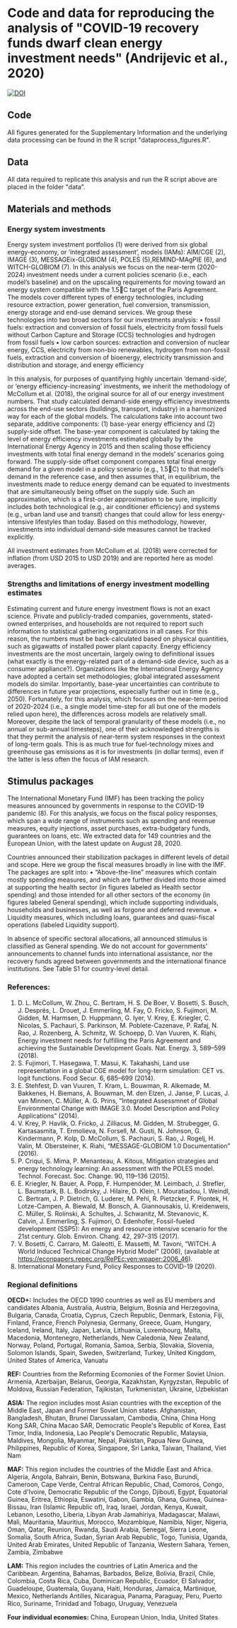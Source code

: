 # Code and data for reproducing the analysis of "COVID-19 recovery funds dwarf clean energy investment needs" (Andrijevic et al., 2020)

[![DOI](https://zenodo.org/badge/DOI/10.5281/zenodo.4034673.svg)](https://doi.org/10.5281/zenodo.4034673)

## Code
All figures generated for the Supplementary Information and the underlying data processing can be found in the R script "dataprocess_figures.R".

## Data
All data required to replicate this analysis and run the R script above are placed in the folder "data".

## Materials and methods
### Energy system investments

Energy system investment portfolios (1) were derived from six global energy-economy, or ‘integrated assessment’, models (IAMs): AIM/CGE (2), IMAGE (3), MESSAGEix-GLOBIOM (4), POLES (5),REMIND-MAgPIE (6), and WITCH-GLOBIOM (7). In this analysis we focus on the near-term (2020-2024) investment needs under a current policies scenario (i.e., each model’s baseline) and on the upscaling requirements for moving toward an energy system compatible with the 1.5C target of the Paris Agreement. The models cover different types of energy technologies, including resource extraction, power generation, fuel conversion, transmission, energy storage and end-use demand services. We group these technologies into two broad sectors for our investments analysis:
•	fossil fuels: extraction and conversion of fossil fuels, electricity from fossil fuels without Carbon Capture and Storage (CCS) technologies and hydrogen from fossil fuels
•	low carbon sources: extraction and conversion of nuclear energy, CCS, electricity from non-bio renewables, hydrogen from non-fossil fuels, extraction and conversion of bioenergy, electricity transmission and distribution and storage, and energy efficiency

In this analysis, for purposes of quantifying highly uncertain ‘demand-side’, or ‘energy efficiency-increasing’ investments, we inherit the methodology of McCollum et al. (2018), the original source for all of our energy investment numbers. That study calculated demand-side energy efficiency investments across the end-use sectors (buildings, transport, industry) in a harmonized way for each of the global models. The calculations take into account two separate, additive components: (1) base-year energy efficiency and (2) supply-side offset. The base-year component is calculated by taking the level of energy efficiency investments estimated globally by the International Energy Agency in 2015 and then scaling those efficiency investments with total final energy demand in the models’ scenarios going forward. The supply-side offset component compares total final energy demand for a given model in a policy scenario (e.g., 1.5C) to that model’s demand in the reference case, and then assumes that, in equilibrium, the investments made to reduce energy demand can be equated to investments that are simultaneously being offset on the supply side. Such an approximation, which is a first-order approximation to be sure, implicitly includes both technological (e.g., air conditioner efficiency) and systems (e.g., urban land use and transit) changes that could allow for less energy-intensive lifestyles than today. Based on this methodology, however, investments into individual demand-side measures cannot be tracked explicitly.

All investment estimates from McCollum et al. (2018) were corrected for inflation (from USD 2015 to USD 2019) and are reported here as model averages.


### Strengths and limitations of energy investment modelling estimates

Estimating current and future energy investment flows is not an exact science. Private and publicly-traded companies, governments, stated-owned enterprises, and households are not required to report such information to statistical gathering organizations in all cases. For this reason, the numbers must be back-calculated based on physical quantities, such as gigawatts of installed power plant capacity. Energy efficiency investments are the most uncertain, largely owing to definitional issues (what exactly is the energy-related part of a demand-side device, such as a consumer appliance?). Organizations like the International Energy Agency have adopted a certain set methodologies; global integrated assessment models do similar. Importantly, base-year uncertainties can contribute to differences in future year projections, especially further out in time (e.g., 2050). Fortunately, for this analysis, which focuses on the near-term period of 2020-2024 (i.e., a single model time-step for all but one of the models relied upon here), the differences across models are relatively small. Moreover, despite the lack of temporal granularity of these models (i.e., no annual or sub-annual timesteps), one of their acknowledged strengths is that they permit the analysis of near-term system responses in the context of long-term goals. This is as much true for fuel-technology mixes and greenhouse gas emissions as it is for investments (in dollar terms), even if the latter is less often the focus of IAM research.


## Stimulus packages

The International Monetary Fund (IMF) has been tracking the policy measures announced by governments in response to the COVID-19 pandemic (8). For this analysis, we focus on the fiscal policy responses, which span a wide range of instruments such as spending and revenue measures, equity injections, asset purchases, extra-budgetary funds, guarantees on loans, etc. We extracted data for 149 countries and the European Union, with the latest update on August 28, 2020.

Countries announced their stabilization packages in different levels of detail and scope. Here we group the fiscal measures broadly in line with the IMF. The packages are split into:
•	“Above-the-line” measures which contain mostly spending measures, and which are further divided into those aimed at supporting the health sector (in figures labeled as Health sector spending) and those intended for all other sectors of the economy (in figures labeled General spending), which include supporting individuals, households and businesses, as well as forgone and deferred revenue.
•	Liquidity measures, which including loans, guarantees and quasi-fiscal operations (labeled Liquidity support).

In absence of specific sectoral allocations, all announced stimulus is classified as General spending. We do not account for governments' announcements to channel funds into international assistance, nor the recovery funds agreed between governments and the international finance institutions. See Table S1 for country-level detail.


### References:

1. 	D. L. McCollum, W. Zhou, C. Bertram, H. S. De Boer, V. Bosetti, S. Busch, J. Després, L. Drouet, J. Emmerling, M. Fay, O. Fricko, S. Fujimori, M. Gidden, M. Harmsen, D. Huppmann, G. Iyer, V. Krey, E. Kriegler, C. Nicolas, S. Pachauri, S. Parkinson, M. Poblete-Cazenave, P. Rafaj, N. Rao, J. Rozenberg, A. Schmitz, W. Schoepp, D. Van Vuuren, K. Riahi, Energy investment needs for fulfilling the Paris Agreement and achieving the Sustainable Development Goals. Nat. Energy. 3, 589–599 (2018).
2. 	S. Fujimori, T. Hasegawa, T. Masui, K. Takahashi, Land use representation in a global CGE model for long-term simulation: CET vs. logit functions. Food Secur. 6, 685–699 (2014).
3. 	E. Stehfest, D. van Vuuren, T. Kram, L. Bouwman, R. Alkemade, M. Bakkenes, H. Biemans, A. Bouwman, M. den Elzen, J. Janse, P. Lucas, J. van Minnen, C. Müller, A. G. Prins, “Integrated Assessmnet of Global Environmental Change with IMAGE 3.0. Model Description and Policy Applications” (2014).
4. 	V. Krey, P. Havlik, O. Fricko, J. Zilliacus, M. Gidden, M. Strubegger, G. Kartasasmita, T. Ermolieva, N. Forsell, M. Gusti, N. Johnson, G. Kindermann, P. Kolp, D. McCollum, S. Pachauri, S. Rao, J. Rogelj, H. Valin, M. Obersteiner, K. Riahi, “MESSAGE-GLOBIOM 1.0 Documentation” (2016).
5. 	P. Criqui, S. Mima, P. Menanteau, A. Kitous, Mitigation strategies and energy technology learning: An assessment with the POLES model. Technol. Forecast. Soc. Change. 90, 119–136 (2015).
6. 	E. Kriegler, N. Bauer, A. Popp, F. Humpenöder, M. Leimbach, J. Strefler, L. Baumstark, B. L. Bodirsky, J. Hilaire, D. Klein, I. Mouratiadou, I. Weindl, C. Bertram, J. P. Dietrich, G. Luderer, M. Pehl, R. Pietzcker, F. Piontek, H. Lotze-Campen, A. Biewald, M. Bonsch, A. Giannousakis, U. Kreidenweis, C. Müller, S. Rolinski, A. Schultes, J. Schwanitz, M. Stevanovic, K. Calvin, J. Emmerling, S. Fujimori, O. Edenhofer, Fossil-fueled development (SSP5): An energy and resource intensive scenario for the 21st century. Glob. Environ. Chang. 42, 297–315 (2017).
7. 	V. Bosetti, C. Carraro, M. Galeotti, E. Massetti, M. Tavoni, “WITCH. A World Induced Technical Change Hybrid Model” (2006), (available at https://econpapers.repec.org/RePEc:ven:wpaper:2006_46).
8. 	International Monetary Fund, Policy Responses to COVID-19 (2020).


### Regional definitions

**OECD+:** Includes the OECD 1990 countries as well as EU members and candidates
Albania, Australia, Austria, Belgium, Bosnia and Herzegovina, Bulgaria, Canada, Croatia, Cyprus, Czech Republic, Denmark, Estonia, Fiji, Finland, France, French Polynesia,
Germany, Greece, Guam, Hungary, Iceland, Ireland, Italy, Japan, Latvia, Lithuania,
Luxembourg, Malta, Macedonia, Montenegro, Netherlands, New Caledonia, New Zealand,
Norway, Poland, Portugal, Romania, Samoa, Serbia, Slovakia, Slovenia, Solomon Islands,
Spain, Sweden, Switzerland, Turkey, United Kingdom, United States of America, Vanuatu

**REF:** Countries from the Reforming Ecomonies of the Former Soviet Union.
Armenia, Azerbaijan, Belarus, Georgia, Kazakhstan, Kyrgyzstan, Republic of Moldova,
Russian Federation, Tajikistan, Turkmenistan, Ukraine, Uzbekistan

**ASIA:** The region includes most Asian countries with the exception of the Middle East,
Japan and Former Soviet Union states.
Afghanistan, Bangladesh, Bhutan, Brunei Darussalam, Cambodia, China, China Hong Kong
SAR, China Macao SAR, Democratic People's Republic of Korea, East Timor, India,
Indonesia, Lao People's Democratic Republic, Malaysia, Maldives, Mongolia, Myanmar,
Nepal, Pakistan, Papua New Guinea, Philippines, Republic of Korea, Singapore, Sri Lanka,
Taiwan, Thailand, Viet Nam

**MAF:** This region includes the countries of the Middle East and Africa.
Algeria, Angola, Bahrain, Benin, Botswana, Burkina Faso, Burundi, Cameroon, Cape Verde,
Central African Republic, Chad, Comoros, Congo, Cote d'Ivoire, Democratic Republic of
the Congo, Djibouti, Egypt, Equatorial Guinea, Eritrea, Ethiopia, Eswatini, Gabon, Gambia, Ghana, Guinea, Guinea-Bissau, Iran (Islamic Republic of), Iraq, Israel, Jordan, Kenya, Kuwait,
Lebanon, Lesotho, Liberia, Libyan Arab Jamahiriya, Madagascar, Malawi, Mali, Mauritania,
Mauritius, Morocco, Mozambique, Namibia, Niger, Nigeria, Oman, Qatar, Reunion,
Rwanda, Saudi Arabia, Senegal, Sierra Leone, Somalia, South Africa, Sudan, Syrian Arab Republic, Togo, Tunisia, Uganda, United Arab Emirates, United Republic of
Tanzania, Western Sahara, Yemen, Zambia, Zimbabwe

**LAM:**  This region includes the countries of Latin America and the Caribbean.
Argentina, Bahamas, Barbados, Belize, Bolivia, Brazil, Chile, Colombia, Costa Rica, Cuba,
Dominican Republic, Ecuador, El Salvador, Guadeloupe, Guatemala, Guyana, Haiti, Honduras, Jamaica, Martinique, Mexico, Netherlands Antilles, Nicaragua, Panama, Paraguay,
Peru, Puerto Rico, Suriname, Trinidad and Tobago, Uruguay, Venezuela

**Four individual economies:** China, European Union, India, United States

